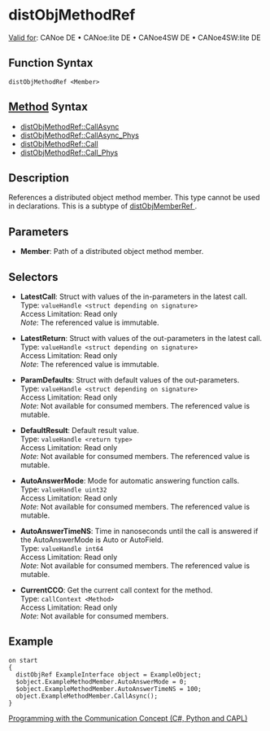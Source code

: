 # distObjMethodRef

[Valid for](../../../Shared/FeatureAvailability.md): CANoe DE • CANoe:lite DE • CANoe4SW DE • CANoe4SW:lite DE

## Function Syntax

`distObjMethodRef <Member>`

## [Method](../../../Shared/CAPL/General/ClassesAndObjects.md) Syntax

- [distObjMethodRef::CallAsync](../Methods/CAPLfunctiondistObjMethodRefCallAsync.md)
- [distObjMethodRef::CallAsync_Phys](../Methods/CAPLfunctiondistObjMethodRefCallAsyncPhys.md)
- [distObjMethodRef::Call](../Methods/CAPLfunctiondistObjMethodRefCall.md)
- [distObjMethodRef::Call_Phys](../Methods/CAPLfunctiondistObjMethodRefCallPhys.md)

## Description

References a distributed object method member. This type cannot be used in declarations. This is a subtype of [distObjMemberRef <Member>](CAPLfunctiondistObjMemberRef.md).

## Parameters

- **Member**: Path of a distributed object method member.

## Selectors

- **LatestCall**: Struct with values of the in-parameters in the latest call.  
  Type: `valueHandle <struct depending on signature>`  
  Access Limitation: Read only  
  *Note*: The referenced value is immutable.

- **LatestReturn**: Struct with values of the out-parameters in the latest call.  
  Type: `valueHandle <struct depending on signature>`  
  Access Limitation: Read only  
  *Note*: The referenced value is immutable.

- **ParamDefaults**: Struct with default values of the out-parameters.  
  Type: `valueHandle <struct depending on signature>`  
  Access Limitation: Read only  
  *Note*: Not available for consumed members. The referenced value is mutable.

- **DefaultResult**: Default result value.  
  Type: `valueHandle <return type>`  
  Access Limitation: Read only  
  *Note*: Not available for consumed members. The referenced value is mutable.

- **AutoAnswerMode**: Mode for automatic answering function calls.  
  Type: `valueHandle uint32`  
  Access Limitation: Read only  
  *Note*: Not available for consumed members. The referenced value is mutable.

- **AutoAnswerTimeNS**: Time in nanoseconds until the call is answered if the AutoAnswerMode is Auto or AutoField.  
  Type: `valueHandle int64`  
  Access Limitation: Read only  
  *Note*: Not available for consumed members. The referenced value is mutable.

- **CurrentCCO**: Get the current call context for the method.  
  Type: `callContext <Method>`  
  Access Limitation: Read only  
  *Note*: Not available for consumed members.

## Example

```plaintext
on start
{
  distObjRef ExampleInterface object = ExampleObject;
  $object.ExampleMethodMember.AutoAnswerMode = 0;
  $object.ExampleMethodMember.AutoAnswerTimeNS = 100;
  object.ExampleMethodMember.CallAsync();
}
```

[Programming with the Communication Concept (C#, Python and CAPL)](../../../CANoeCANalyzer/CommunicationConcept/Programming/CCP.md)
